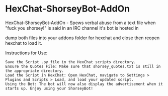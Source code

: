 # HexChat-ShorseyBot-AddOn
HexChat-ShorseyBot-AddOn - Spews verbal abuse from a text file when "fuck you shorsey!" is said in an IRC channel it's bot is hosted in

dump both files into your addons folder for hexchat and close then reopen hexchat to load it.

Instructions for Use:

    Save the Script .py file in the HexChat scripts directory.
    Ensure the Quotes File: Make sure that shorsey_quotes.txt is still in the appropriate directory.
    Load the Script in HexChat: Open HexChat, navigate to Settings > Plugins and Scripts > Load, and load your updated script.
    Using the Bot: The bot will now also display the advertisement when it starts up. Enjoy using your ShorseyBot!

